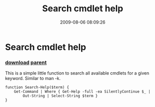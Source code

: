 ﻿---
pid:            1254
parent:         1245
children:       
poster:         Get-ADUset
title:          Search cmdlet help
date:           2009-08-06 08:09:26
description:    This is a simple little function to search all available cmdlets for a given keyword. Similar to man -k.
format:         posh
---

# Search cmdlet help

### [download](1254.ps1) [parent](1245.md) 

This is a simple little function to search all available cmdlets for a given keyword. Similar to man -k.

```posh
function Search-Help($term) {
	Get-Command | Where { Get-Help -full -ea SilentlyContinue $_ |
	    Out-String | Select-String $term }
}
```
